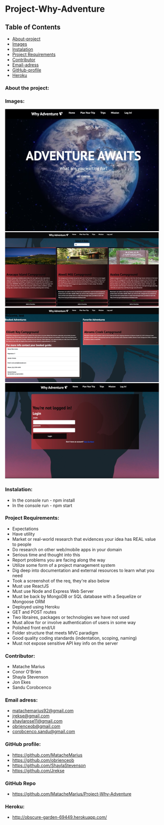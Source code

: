 # Project-Why-Adventure

## Table of Contents

* [About-project](#Description)
* [Images](#Images)
* [Instalation](#Instalation)
* [Project Requirements](#Project-Requirements)
* [Contributor](#Contributor)
* [Email-adress](#Email)
* [GitHub-profile](#GitHub-profile)
* [Heroku](#Heroku)


   
### About the project:




### Images:
![demo-image-home](./images/hompage.jpeg) 
![demo-image-form](./images/PlanYourTrip.jpeg) 
![demo-image-form](./images/Trip.jpeg) 
![demo-image-form](./images/Login.jpeg) 


### Instalation:
* In the console run - npm install
* In the console run - npm start

### Project Requirements:



* Expectations
* Have utility
* Market or real-world research that evidences your idea has REAL value to people
* Do research on other web/mobile apps in your domain
* Serious time and thought into this
* Report problems you are facing along the way
* Utilize some form of a project management system
* Dig deep into documentation and external resources to learn what you need
* Took a screenshot of the req, they're also below
* Must use ReactJS
* Must use Node and Express Web Server
* Must be back by MongoDB or SQL database with a Sequelize or Mongoose ORM
* Deployed using Heroku
* GET and POST routes
* Two libraires, packages or technologies we have not used
* Must allow for or involve authentication of users in some way
* Polished front end/UI
* Folder structure that meets MVC paradigm
* Good quality coding standards (indentation, scoping, naming)
* Must not expose sensitive API key info on the server



### Contributor:
* Matache Marius
* Conor O'Brien
* Shayla Stevenson
* Jon Ekes
* Sandu Corobcenco


### Email adress:
* matachemarius92@gmail.com
* jrekse@gmail.com
* shaylarose11@gmail.com
* obrienceob@gmail.com
* corobcenco.sandu@gmail.com


### GitHub profile:
* https://github.com/MatacheMarius
* https://github.com/obrienceob
* https://github.com/ShaylaStevenson
* https://github.com/Jrekse

### GitHub Repo
* https://github.com/MatacheMarius/Project-Why-Adventure
### Heroku:
* http://obscure-garden-69449.herokuapp.com/

